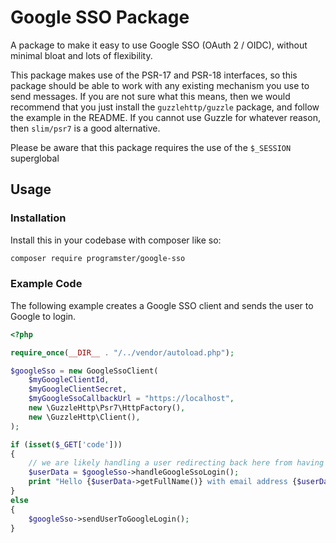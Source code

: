 Google SSO Package
====================

A package to make it easy to use Google SSO (OAuth 2 / OIDC), without minimal bloat and lots of 
flexibility.

This package makes use of the PSR-17 and PSR-18 interfaces, so this package should be able to work
with any existing mechanism you use to send messages. If you are not sure what this means, then
we would recommend that you just install the `guzzlehttp/guzzle` package, and follow the example
in the README. If you cannot use Guzzle for whatever reason, then `slim/psr7` is a good alternative.

Please be aware that this package requires the use of the `$_SESSION` superglobal


## Usage

### Installation
Install this in your codebase with composer like so:

```bash
composer require programster/google-sso
```

### Example Code
The following example creates a Google SSO client and sends the user to Google to login.

```php
<?php

require_once(__DIR__ . "/../vendor/autoload.php");

$googleSso = new GoogleSsoClient(
    $myGoogleClientId,
    $myGoogleClientSecret,
    $myGoogleSsoCallbackUrl = "https://localhost",
    new \GuzzleHttp\Psr7\HttpFactory(),
    new \GuzzleHttp\Client(),
);

if (isset($_GET['code']))
{
    // we are likely handling a user redirecting back here from having logged in with google.
    $userData = $googleSso->handleGoogleSsoLogin();
    print "Hello {$userData->getFullName()} with email address {$userData->getEmail()}";
}
else
{
    $googleSso->sendUserToGoogleLogin();
}
```

